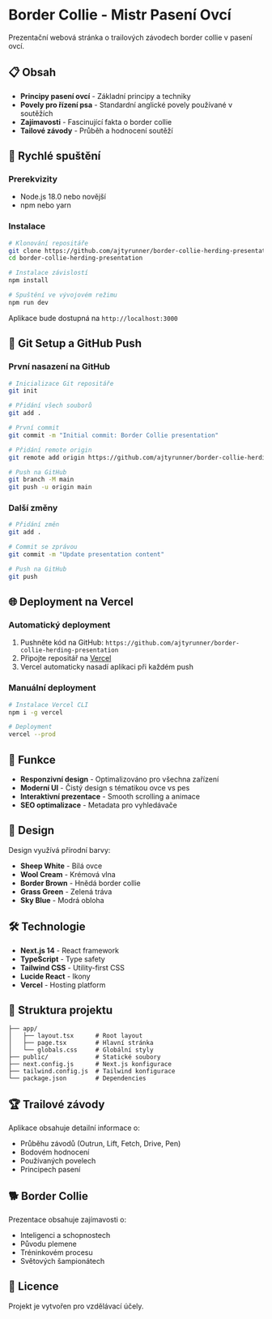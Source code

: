 # Border Collie - Mistr Pasení Ovcí

Prezentační webová stránka o trailových závodech border collie v pasení ovcí.

## 📋 Obsah

- **Principy pasení ovcí** - Základní principy a techniky
- **Povely pro řízení psa** - Standardní anglické povely používané v soutěžích
- **Zajímavosti** - Fascinující fakta o border collie
- **Tailové závody** - Průběh a hodnocení soutěží

## 🚀 Rychlé spuštění

### Prerekvizity
- Node.js 18.0 nebo novější
- npm nebo yarn

### Instalace
```bash
# Klonování repositáře
git clone https://github.com/ajtyrunner/border-collie-herding-presentation.git
cd border-collie-herding-presentation

# Instalace závislostí
npm install

# Spuštění ve vývojovém režimu
npm run dev
```

Aplikace bude dostupná na `http://localhost:3000`

## 🐙 Git Setup a GitHub Push

### První nasazení na GitHub
```bash
# Inicializace Git repositáře
git init

# Přidání všech souborů
git add .

# První commit
git commit -m "Initial commit: Border Collie presentation"

# Přidání remote origin
git remote add origin https://github.com/ajtyrunner/border-collie-herding-presentation.git

# Push na GitHub
git branch -M main
git push -u origin main
```

### Další změny
```bash
# Přidání změn
git add .

# Commit se zprávou
git commit -m "Update presentation content"

# Push na GitHub
git push
```

## 🌐 Deployment na Vercel

### Automatický deployment
1. Pushněte kód na GitHub: `https://github.com/ajtyrunner/border-collie-herding-presentation`
2. Připojte repositář na [Vercel](https://vercel.com)
3. Vercel automaticky nasadí aplikaci při každém push

### Manuální deployment
```bash
# Instalace Vercel CLI
npm i -g vercel

# Deployment
vercel --prod
```

## 📱 Funkce

- **Responzivní design** - Optimalizováno pro všechna zařízení
- **Moderní UI** - Čistý design s tématikou ovce vs pes
- **Interaktivní prezentace** - Smooth scrolling a animace
- **SEO optimalizace** - Metadata pro vyhledávače

## 🎨 Design

Design využívá přírodní barvy:
- **Sheep White** - Bílá ovce
- **Wool Cream** - Krémová vlna
- **Border Brown** - Hnědá border collie
- **Grass Green** - Zelená tráva
- **Sky Blue** - Modrá obloha

## 🛠️ Technologie

- **Next.js 14** - React framework
- **TypeScript** - Type safety
- **Tailwind CSS** - Utility-first CSS
- **Lucide React** - Ikony
- **Vercel** - Hosting platform

## 📂 Struktura projektu

```
├── app/
│   ├── layout.tsx      # Root layout
│   ├── page.tsx        # Hlavní stránka
│   └── globals.css     # Globální styly
├── public/             # Statické soubory
├── next.config.js      # Next.js konfigurace
├── tailwind.config.js  # Tailwind konfigurace
└── package.json        # Dependencies
```

## 🏆 Trailové závody

Aplikace obsahuje detailní informace o:
- Průběhu závodů (Outrun, Lift, Fetch, Drive, Pen)
- Bodovém hodnocení
- Používaných povelech
- Principech pasení

## 🐕 Border Collie

Prezentace obsahuje zajímavosti o:
- Inteligenci a schopnostech
- Původu plemene
- Tréninkovém procesu
- Světových šampionátech

## 📄 Licence

Projekt je vytvořen pro vzdělávací účely. 